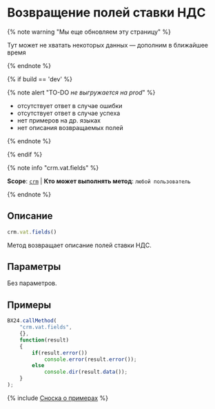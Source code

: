 # Возвращение полей ставки НДС

{% note warning "Мы еще обновляем эту страницу" %}

Тут может не хватать некоторых данных — дополним в ближайшее время

{% endnote %}

{% if build == 'dev' %}

{% note alert "TO-DO _не выгружается на prod_" %}

- отсутствует ответ в случае ошибки
- отсутствует ответ в случае успеха
- нет примеров на др. языках
- нет описания возвращаемых полей
  
{% endnote %}

{% endif %}

{% note info "crm.vat.fields" %}

**Scope**: [`crm`](../../../scopes/permissions.md) | **Кто может выполнять метод**: `любой пользователь`

{% endnote %}

## Описание

```js
crm.vat.fields()
```

Метод возвращает описание полей ставки НДС.

## Параметры

Без параметров.

## Примеры

```javascript
BX24.callMethod(
    "crm.vat.fields",
    {},
    function(result)
    {
        if(result.error())
            console.error(result.error());
        else
            console.dir(result.data());
    }
);
```

{% include [Сноска о примерах](../../../../_includes/examples.md) %}
